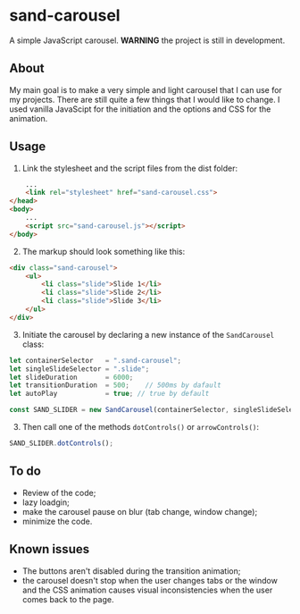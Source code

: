 # sand-carousel
A simple JavaScript carousel.
**WARNING** the project is still in development.

## About
My main goal is to make a very simple and light carousel that I can use for my projects. There are still quite a few things that I would like to change.
I used vanilla JavaScipt for the initiation and the options and CSS for the animation.

## Usage
1. Link the stylesheet and the script files from the dist folder:
```html
	...
    <link rel="stylesheet" href="sand-carousel.css">
</head>
<body>
    ...
    <script src="sand-carousel.js"></script>
</body>
```
2. The markup should look something like this:
```html
<div class="sand-carousel">
    <ul>
        <li class="slide">Slide 1</li>
        <li class="slide">Slide 2</li>
        <li class="slide">Slide 3</li>
    </ul>
</div>
```
3. Initiate the carousel by declaring a new instance of the `SandCarousel` class:
```js
let containerSelector	= ".sand-carousel";
let singleSlideSelector	= ".slide";
let slideDuration		= 6000;
let transitionDuration	= 500;    // 500ms by dafault
let autoPlay            = true; // true by default

const SAND_SLIDER = new SandCarousel(containerSelector, singleSlideSelector, slideDuration, transitionDuration, autoPlay);
```
3. Then call one of the methods `dotControls()` or `arrowControls()`:
```js
SAND_SLIDER.dotControls();
```

## To do
- Review of the code;
- lazy loadgin;
- make the carousel pause on blur (tab change, window change);
- minimize the code.

## Known issues
- The buttons aren't disabled during the transition animation;
- the carousel doesn't stop when the user changes tabs or the window and the CSS animation causes visual inconsistencies when the user comes back to the page.
